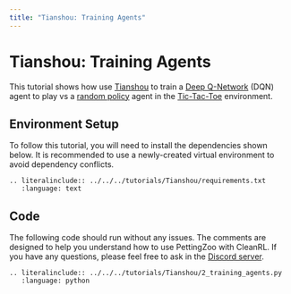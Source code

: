 ```yaml
---
title: "Tianshou: Training Agents"
---
```


# Tianshou: Training Agents

This tutorial shows how use [Tianshou](https://github.com/thu-ml/tianshou) to train a [Deep Q-Network](https://tianshou.readthedocs.io/en/master/tutorials/dqn.html) (DQN) agent to play vs a [random policy](https://tianshou.readthedocs.io/en/master/_modules/tianshou/policy/random.html) agent in the [Tic-Tac-Toe](https://pettingzoo.farama.org/environments/classic/tictactoe/) environment. 

## Environment Setup
To follow this tutorial, you will need to install the dependencies shown below. It is recommended to use a newly-created virtual environment to avoid dependency conflicts.
```{eval-rst}
.. literalinclude:: ../../../tutorials/Tianshou/requirements.txt
   :language: text
```

## Code
The following code should run without any issues. The comments are designed to help you understand how to use PettingZoo with CleanRL. If you have any questions, please feel free to ask in the [Discord server](https://discord.gg/nhvKkYa6qX).

```{eval-rst}
.. literalinclude:: ../../../tutorials/Tianshou/2_training_agents.py
   :language: python
```